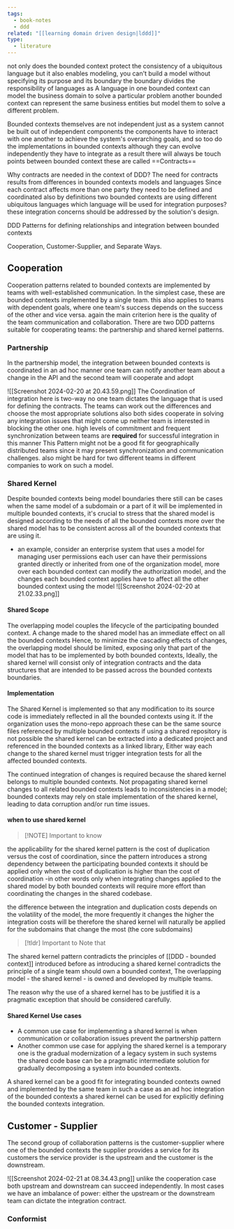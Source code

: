 ```yaml
---
tags:
  - book-notes
  - ddd
related: "[[learning domain driven design|lddd]]"
type:
  - literature
---
```

not only does the bounded context protect the consistency of a ubiquitous language but it also enables modeling, you can't build a model without specifying its purpose and its boundary the boundary divides the responsibility of languages as A language in one bounded context can model the business domain to solve a particular problem another bounded context can represent the same business entities but model them to solve a different problem. 

Bounded contexts themselves are not independent just as a system cannot be built out of independent components the components have to interact with one another to achieve  the system's overarching goals, and so too do the implementations in bounded contexts although they can evolve independently they have to integrate as a result there will always be touch points between bounded context these are called ==Contracts==

Why contracts are needed in the context of DDD?
The need for contracts results from differences in bounded contexts models and languages Since each contract affects more than one party they need to be defined and coordinated also by definitions two bounded contexts are using different ubiquitous languages which language will be used for integration purposes? these integration concerns should be addressed by the solution's design. 

DDD Patterns for defining relationships and integration between bounded contexts

Cooperation, Customer-Supplier, and Separate Ways.


## Cooperation

Cooperation patterns related to bounded contexts are implemented by teams with well-established communication. 
In the simplest case, these are bounded contexts implemented by a single team. this also applies to teams with dependent goals, where one team's success depends on the success of the other and vice versa. again the main criterion here is the quality of the team communication and collaboration.
There are two DDD patterns suitable for cooperating teams: the partnership and shared kernel patterns.

### Partnership
In the partnership model, the integration between bounded contexts is coordinated in an ad hoc manner one team can notify another team about a change in the API and the second team will cooperate and adopt 

![[Screenshot 2024-02-20 at 20.43.59.png]]
The Coordination of integration here is two-way no one team dictates the language that is used for defining the contracts. The teams can work out the differences and choose the most appropriate solutions also both sides cooperate in solving any integration issues that might come up neither team is interested in blocking the other one. 
high levels of commitment and frequent synchronization between teams are **required** for successful integration in this manner 
This Pattern might not be a good fit for geographically distributed teams since it may present synchronization and communication challenges. also might be hard for two different teams in different companies to work on such a model.

### Shared Kernel 

Despite bounded contexts being model boundaries there still can be cases when the same model of a subdomain or a part of it will be implemented in multiple bounded contexts, it's crucial to stress that the shared model is designed according to the needs of all the bounded contexts more over the shared model has to be consistent across all of the bounded contexts that are using it.

- an example, consider an enterprise system that uses a model for managing user permissions each user can have their permissions granted directly or inherited from one of the organization model, more over each bounded context can modify the authorization model, and the changes each bounded context applies have to affect all the other bounded context using the model
![[Screenshot 2024-02-20 at 21.02.33.png]]

#### Shared Scope
The overlapping model couples the lifecycle of the participating bounded context. A change made to the shared model has an immediate effect on all the bounded contexts Hence, to minimize the cascading effects of changes, the overlapping model should be limited, exposing only that part of the model that has to be implemented by both bounded contexts, Ideally, the shared kernel will consist only of integration contracts and the data structures that are intended to be passed across the bounded contexts boundaries. 

#### Implementation 
The Shared Kernel is implemented so that any modification to its source code is immediately reflected in all the bounded contexts using it.
If the organization uses the mono-repo approach these can be the same source files referenced by multiple bounded contexts if using a shared repository is not possible the shared kernel can be extracted into a dedicated project and referenced in the bounded contexts as a linked library, Either way each change to the shared kernel must trigger integration tests for all the affected bounded contexts.

The continued integration of changes is required because the shared kernel belongs to multiple bounded contexts. Not propagating shared kernel changes to all related bounded contexts leads to inconsistencies in a model; bounded contexts may rely on stale implementation of the shared kernel, leading to data corruption and/or run time issues.

#### when to use shared kernel



> [!NOTE] Important to know 

the applicability for the shared kernel pattern is the cost of duplication versus the cost of coordination, since the pattern introduces a strong dependency between the participating bounded contexts it should be applied only when the cost of duplication is higher than the cost of coordination -in other words only when integrating changes applied to the shared model by both bounded contexts will require more effort than coordinating the changes in the shared codebase.

the difference between the integration and duplication costs depends on the volatility of the model, the more frequently it changes the higher the integration costs will be therefore the shared kernel will naturally be applied for the subdomains that change the most (the core subdomains)


> [!tldr] Important to Note that 
> 

The shared kernel pattern contradicts the principles of [[DDD - bounded context]] introduced before as introducing a shared kernel contradicts the principle of a single team should own a bounded context, The overlapping model - the shared kernel - is owned and developed by multiple teams.

The reason why the use of a shared kernel has to be justified it is a pragmatic exception that should be considered carefully.

#### Shared Kernel Use cases

- A common use case for implementing a shared kernel is when communication or collaboration issues prevent the partnership pattern
- Another common use case for applying the shared kernel is a temporary one is the gradual modernization of a legacy system in such systems the shared code base can be a pragmatic intermediate solution for gradually decomposing a system into bounded contexts. 

A shared kernel can be a good fit for integrating bounded contexts owned and implemented by the same team in such a case as an ad hoc integration of the bounded contexts a shared kernel can be used for explicitly defining the bounded contexts integration.

## Customer - Supplier 

The second group of collaboration patterns is the customer-supplier where one of the bounded contexts the supplier provides a service for its customers the service provider is the upstream and the customer is the downstream.

![[Screenshot 2024-02-21 at 08.34.43.png]]
unlike the cooperation case both upstream and downstream can succeed independently. In most cases we have an imbalance of power: either the upstream or the downstream team can dictate the integration contract.

### Conformist
